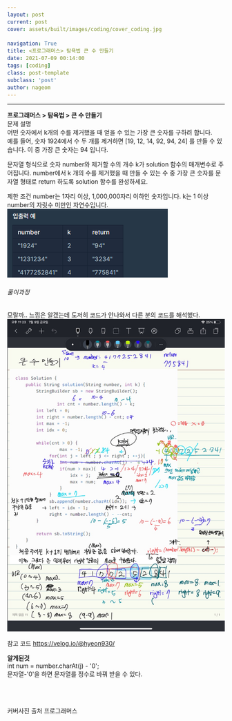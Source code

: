 ```yaml
---
layout: post
current: post
cover: assets/built/images/coding/cover_coding.jpg

navigation: True
title: <프로그래머스> 탐욕법 큰 수 만들기
date: 2021-07-09 00:14:00
tags: [coding]
class: post-template
subclass: 'post'
author: nageom
---
```

* * *
**프로그래머스 > 탐욕법 > 큰 수 만들기**<br>
문제 설명<br>
어떤 숫자에서 k개의 수를 제거했을 때 얻을 수 있는 가장 큰 숫자를 구하려 합니다.<br>
예를 들어, 숫자 1924에서 수 두 개를 제거하면 [19, 12, 14, 92, 94, 24] 를 만들 수 있습니다. 이 중 가장 큰 숫자는 94 입니다.

문자열 형식으로 숫자 number와 제거할 수의 개수 k가 solution 함수의 매개변수로 주어집니다. number에서 k 개의 수를 제거했을 때 만들 수 있는 수 중 가장 큰 숫자를 문자열 형태로 return 하도록 solution 함수를 완성하세요.

제한 조건
number는 1자리 이상, 1,000,000자리 이하인 숫자입니다.
k는 1 이상 number의 자릿수 미만인 자연수입니다.
![ex_screenshot](../../assets/built/images/coding/greedy(3)_2.jpg.png)






<h6>풀이과정</h6>

모랄까.. 느낌은 알겠는데 도저히 코드가 안나와서 다른 분의 코드를 해석했다. 
![ex_screenshot](../../assets/built/images/coding/greedy(3)_1.jpg)

참고 코드 https://velog.io/@hyeon930/<br>



**알게된것**<br>
int num = number.charAt(j) - '0';<br>
문자열-'0'을 하면 문자열를 정수로 바꿔 받을 수 있다. 

<br>
<br><br>
커버사진 출처 프로그래머스 